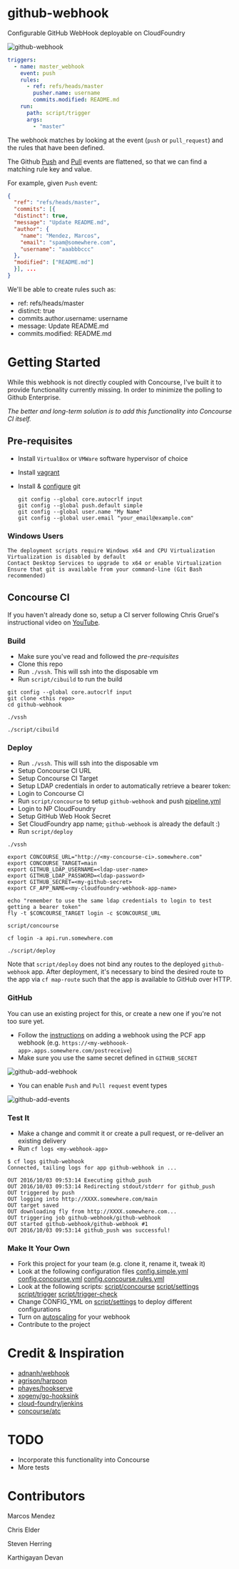 # github-webhook

Configurable GitHub WebHook deployable on CloudFoundry

![github-webhook](docs/github-webhook.png "github-webhook")
```yaml
triggers:
  - name: master_webhook
    event: push
    rules:
      - ref: refs/heads/master
        pusher.name: username
        commits.modified: README.md
    run:
      path: script/trigger
      args:
        - "master"
```

The webhook matches by looking at the event (`push` or `pull_request`) and the rules that have been defined.

The Github [Push](https://developer.github.com/v3/activity/events/types/#webhook-payload-example-13) and
[Pull](https://developer.github.com/v3/activity/events/types/#pullrequestevent) events are flattened, so that we can
find a matching rule key and value.

For example, given `Push` event:

```json
{
  "ref": "refs/heads/master",
  "commits": [{
  "distinct": true,
  "message": "Update README.md",
  "author": {
    "name": "Mendez, Marcos",
    "email": "spam@somewhere.com",
    "username": "aaabbbccc"
  },
  "modified": ["README.md"]
  }], ...
}
```

We'll be able to create rules such as:

* ref: refs/heads/master
* distinct: true
* commits.author.username: username
* message: Update README.md
* commits.modified: README.md

# Getting Started

While this webhook is not directly coupled with Concourse, I've built it to provide functionality currently missing.
In order to minimize the polling to Github Enterprise.

*The better and long-term solution is to add this functionality into Concourse CI itself.*

## Pre-requisites

* Install `VirtualBox` or `VMWare` software hypervisor of choice
* Install [vagrant](https://vagrantup.com)
* Install & [configure](https://help.github.com/categories/setup/) git
  
  ```shell
  git config --global core.autocrlf input
  git config --global push.default simple
  git config --global user.name "My Name"
  git config --global user.email "your_email@example.com"
  ```

### Windows Users

    The deployment scripts require Windows x64 and CPU Virtualization
    Virtualization is disabled by default
    Contact Desktop Services to upgrade to x64 or enable Virtualization
    Ensure that git is available from your command-line (Git Bash recommended)

## Concourse CI

If you haven't already done so, setup a CI server following Chris Gruel's instructional video on [YouTube](https://www.youtube.com/watch?v=WdSUxEIdO50).

### Build

* Make sure you've read and followed the *pre-requisites*
* Clone this repo
* Run `./vssh`. This will ssh into the disposable vm
* Run `script/cibuild` to run the build
```shell
git config --global core.autocrlf input
git clone <this repo>
cd github-webhook

./vssh

./script/cibuild
```
### Deploy

* Run `./vssh`. This will ssh into the disposable vm
* Setup Concourse CI URL
* Setup Concourse CI Target
* Setup LDAP credentials in order to automatically retrieve a bearer token:
* Login to Concourse CI
* Run `script/concourse` to setup `github-webhook` and push [pipeline.yml](pipeline.yml)
* Login to NP CloudFoundry
* Setup GitHub Web Hook Secret
* Set CloudFoundry app name; `github-webhook` is already the default :)
* Run `script/deploy`
```shell
./vssh

export CONCOURSE_URL="http://<my-concourse-ci>.somewhere.com"
export CONCOURSE_TARGET=main
export GITHUB_LDAP_USERNAME=<ldap-user-name>
export GITHUB_LDAP_PASSWORD=<ldap-password>
export GITHUB_SECRET=<my-github-secret>
export CF_APP_NAME=<my-cloudfoundry-webhook-app-name>

echo "remember to use the same ldap credentials to login to test getting a bearer token"
fly -t $CONCOURSE_TARGET login -c $CONCOURSE_URL

script/concourse

cf login -a api.run.somewhere.com

./script/deploy
```

Note that `script/deploy` does not bind any routes to the deployed `github-webhook` app. After deployment,
it's necessary to bind the desired route to the app via `cf map-route` such that the app is available to GitHub over HTTP.

### GitHub

You can use an existing project for this, or create a new one if you're not too sure yet.

* Follow the [instructions](https://developer.github.com/webhooks/creating/) on adding a webhook using the PCF app webhook (e.g. `https://<my-webhoook-app>.apps.somewhere.com/postreceive`)
* Make sure you use the same secret defined in `GITHUB_SECRET`

![github-add-webhook](docs/github-add-webhook.png "github-add-webhook")

* You can enable `Push` and `Pull request` event types

![github-add-events](docs/github-add-events.png "github-add-events")

### Test It

* Make a change and commit it or create a pull request, or re-deliver an existing delivery
* Run `cf logs <my-webhook-app>`
```shell
$ cf logs github-webhook
Connected, tailing logs for app github-webhook in ...

OUT 2016/10/03 09:53:14 Executing github_push
OUT 2016/10/03 09:53:14 Redirecting stdout/stderr for github_push
OUT triggered by push
OUT logging into http://XXXX.somewhere.com/main
OUT target saved
OUT downloading fly from http://XXXX.somewhere.com...
OUT triggering job github-webhook/github-webhook
OUT started github-webhook/github-webhook #1
OUT 2016/10/03 09:53:14 github_push was successful!
```

### Make It Your Own

* Fork this project for your team (e.g. clone it, rename it, tweak it)
* Look at the following configuration files [config.simple.yml](config.simple.yml) [config.concourse.yml](config.concourse.yml) [config.concourse.rules.yml](config.concourse.rules.yml)
* Look at the following scripts: [script/concourse](script/concourse) [script/settings](script/settings) [script/trigger](script/trigger) [script/trigger-check](script/trigger-check)
* Change CONFIG_YML on [script/settings](script/settings) to deploy different configurations
* Turn on [autoscaling](http://docs.pivotal.io/pivotalcf/1-8/appsman-services/autoscaler/autoscale-configuration.html) for your webhook
* Contribute to the project

# Credit & Inspiration

* [adnanh/webhook](https://github.com/adnanh/webhook)
* [agrison/harpoon](https://github.com/agrison/harpoon)
* [phayes/hookserve](https://github.com/phayes/hookserve)
* [xogeny/go-hooksink](https://github.com/xogeny/go-hooksink)
* [cloud-foundry/jenkins](https://github.homedepot.com/cloud-foundry/jenkins)
* [concourse/atc](https://github.com/concourse/atc)

# TODO

* Incorporate this functionality into Concourse
* More tests

# Contributors

Marcos Mendez

Chris Elder

Steven Herring

Karthigayan Devan
